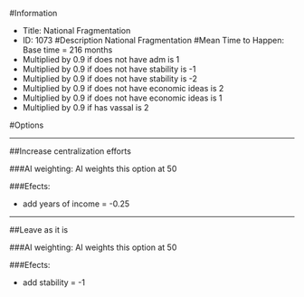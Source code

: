 #Information
 - Title: National Fragmentation
 - ID: 1073
#Description
National Fragmentation
#Mean Time to Happen:
Base time = 216 months
 - Multiplied by 0.9 if does not have adm is 1
 - Multiplied by 0.9 if does not have stability is -1
 - Multiplied by 0.9 if does not have stability is -2
 - Multiplied by 0.9 if does not have economic ideas is 2
 - Multiplied by 0.9 if does not have economic ideas is 1
 - Multiplied by 0.9 if has vassal is 2

#Options

___
##Increase centralization efforts

###AI weighting:
AI weights this option at 50


###Efects:<ul><li>add years of income = -0.25</li></ul>

___
##Leave as it is

###AI weighting:
AI weights this option at 50


###Efects:<ul><li>add stability = -1</li></ul>
